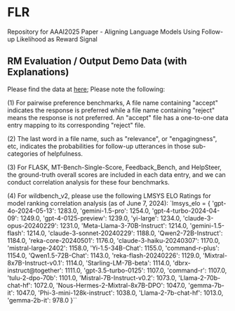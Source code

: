 # FLR
Repository for AAAI2025 Paper - Aligning Language Models Using Follow-up Likelihood as Reward Signal

## RM Evaluation / Output Demo Data (with Explanations)
Please find the data at [here](https://drive.google.com/drive/folders/15qrklDPHXcNEowHi-RWR7z9WlEtdPMax?usp=sharing); Please note the following:

(1) For pairwise preference benchmarks, A file name containing "accept" indicates the response is preferred while a file name containing "reject" means the response is not preferred. An "accept" file has a one-to-one data entry mapping to its corresponding "reject" file.

(2) The last word in a file name, such as "relevance", or "engagingness", etc, indicates the probabilities for follow-up utterances in those sub-categories of helpfulness. 

(3) For FLASK, MT-Bench-Single-Score, Feedback_Bench, and HelpSteer, the ground-truth overall scores are included in each data entry, and we can conduct correlation analysis for these four benchmarks.

(4) For wildbench_v2, please use the following LMSYS ELO Ratings for model ranking correlation analysis (as of June 7, 2024):
`lmsys_elo = {
    'gpt-4o-2024-05-13': 1283.0,
    'gemini-1.5-pro': 1254.0,
    'gpt-4-turbo-2024-04-09': 1249.0,
    'gpt-4-0125-preview': 1239.0,
    'yi-large': 1234.0,
    'claude-3-opus-20240229': 1231.0,
    'Meta-Llama-3-70B-Instruct': 1214.0,
    'gemini-1.5-flash': 1214.0,
    'claude-3-sonnet-20240229': 1188.0,
    'Qwen2-72B-Instruct': 1184.0,
    'reka-core-20240501': 1176.0,
    'claude-3-haiku-20240307': 1170.0,
    'mistral-large-2402': 1158.0,
    'Yi-1.5-34B-Chat': 1155.0,
    'command-r-plus': 1154.0,
    'Qwen1.5-72B-Chat': 1143.0,
    'reka-flash-20240226': 1129.0,
    'Mixtral-8x7B-Instruct-v0.1': 1114.0,
    'Starling-LM-7B-beta': 1114.0,
    'dbrx-instruct@together': 1111.0,
    'gpt-3.5-turbo-0125': 1107.0,
    'command-r': 1107.0,
    'tulu-2-dpo-70b': 1101.0,
    'Mistral-7B-Instruct-v0.2': 1073.0,
    'Llama-2-70b-chat-hf': 1072.0,
    'Nous-Hermes-2-Mixtral-8x7B-DPO': 1047.0,
    'gemma-7b-it': 1047.0,
    'Phi-3-mini-128k-instruct': 1038.0,
    'Llama-2-7b-chat-hf': 1013.0,
    'gemma-2b-it': 978.0
}``


